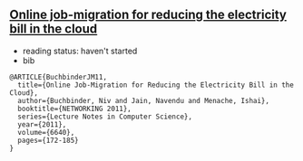 ## [Online job-migration for reducing the electricity bill in the cloud](http://link.springer.com/chapter/10.1007%2F978-3-642-20757-0_14)

- reading status: haven't started
- bib
```
@ARTICLE{BuchbinderJM11,
  title={Online Job-Migration for Reducing the Electricity Bill in the Cloud},
  author={Buchbinder, Niv and Jain, Navendu and Menache, Ishai},
  booktitle={NETWORKING 2011},
  series={Lecture Notes in Computer Science},
  year={2011},
  volume={6640},
  pages={172-185}
}
```
